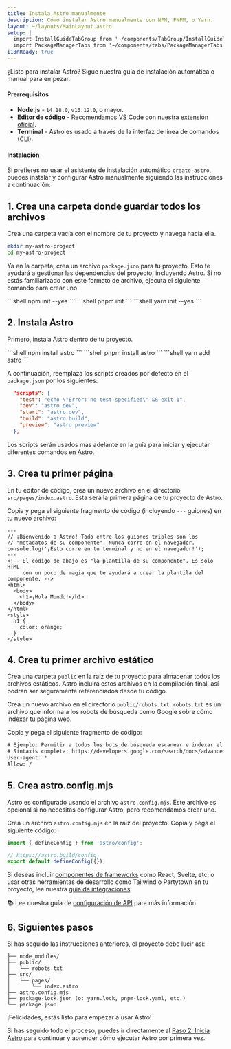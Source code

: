 ```yaml
---
title: Instala Astro manualmente
description: Cómo instalar Astro manualmente con NPM, PNPM, o Yarn.
layout: ~/layouts/MainLayout.astro
setup: |
  import InstallGuideTabGroup from '~/components/TabGroup/InstallGuideTabGroup.astro';
  import PackageManagerTabs from '~/components/tabs/PackageManagerTabs.astro'
i18nReady: true
---
```

¿Listo para instalar Astro? Sigue nuestra guía de instalación automática o manual para empezar.

#### Prerrequisitos

- **Node.js** - `14.18.0`, `v16.12.0`, o mayor.
- **Editor de código** - Recomendamos [VS Code](https://code.visualstudio.com/) con nuestra [extensión oficial](https://marketplace.visualstudio.com/items?itemName=astro-build.astro-vscode).
- **Terminal** - Astro es usado a través de la interfaz de línea de comandos (CLI).

<InstallGuideTabGroup />

#### Instalación

Si prefieres no usar el asistente de instalación automático `create-astro`, puedes instalar y configurar Astro manualmente siguiendo las instrucciones a continuación:

## 1. Crea una carpeta donde guardar todos los archivos

Crea una carpeta vacía con el nombre de tu proyecto y navega hacia ella.

```bash
mkdir my-astro-project
cd my-astro-project
```

Ya en la carpeta, crea un archivo `package.json` para tu proyecto. Esto te ayudará a gestionar las dependencias del proyecto, incluyendo Astro. Si no estás familiarizado con este formato de archivo, ejecuta el siguiente comando para crear uno.

<PackageManagerTabs>
  <Fragment slot="npm">
  ```shell
  npm init --yes
  ```
  </Fragment>
  <Fragment slot="pnpm">
  ```shell
  pnpm init 
  ```
  </Fragment>
  <Fragment slot="yarn">
  ```shell
  yarn init --yes
  ```
  </Fragment>
</PackageManagerTabs>


## 2. Instala Astro

Primero, instala Astro dentro de tu proyecto.

<PackageManagerTabs>
  <Fragment slot="npm">
  ```shell
  npm install astro
  ```
  </Fragment>
  <Fragment slot="pnpm">
  ```shell
  pnpm install astro 
  ```
  </Fragment>
  <Fragment slot="yarn">
  ```shell
  yarn add astro
  ```
  </Fragment>
</PackageManagerTabs>

A continuación, reemplaza los scripts creados por defecto en el `package.json` por los siguientes:

```json title="package.json" del={2} ins={3-6}
  "scripts": {
    "test": "echo \"Error: no test specified\" && exit 1",
    "dev": "astro dev",
    "start": "astro dev",
    "build": "astro build",
    "preview": "astro preview"
  },
```

Los scripts serán usados más adelante en la guía para iniciar y ejecutar diferentes comandos en Astro.

## 3. Crea tu primer página

En tu editor de código, crea un nuevo archivo en el directorio `src/pages/index.astro`. Esta será la primera página de tu proyecto de Astro.

Copia y pega el siguiente fragmento de código (incluyendo `---` guiones) en tu nuevo archivo:

```astro title="src/pages/index.astro"
---
// ¡Bienvenido a Astro! Todo entre los guiones triples son los 
// "metadatos de su componente". Nunca corre en el navegador.
console.log('¡Esto corre en tu terminal y no en el navegador!');
---
<!-- El código de abajo es "la plantilla de su componente". Es solo HTML 
     con un poco de magia que te ayudará a crear la plantila del componente. -->
<html>
  <body>
    <h1>¡Hola Mundo!</h1>
  </body>
</html>
<style>
  h1 {
    color: orange;
  }
</style>
```

## 4. Crea tu primer archivo estático

Crea una carpeta `public` en la raíz de tu proyecto para almacenar todos los archivos estáticos. Astro incluirá estos archivos en la compilación final, así podrán ser seguramente referenciados desde tu código.

Crea un nuevo archivo en el directorio `public/robots.txt`. `robots.txt` es un archivo que informa a los robots de búsqueda como Google sobre cómo indexar tu página web.

Copia y pega el siguiente fragmento de código:

```diff title="public/robots.txt"
# Ejemplo: Permitir a todos los bots de búsqueda escanear e indexar el sitio web. 
# Sintaxis completa: https://developers.google.com/search/docs/advanced/robots/create-robots-txt
User-agent: *
Allow: /
```

## 5. Crea astro.config.mjs

Astro es configurado usando el archivo `astro.config.mjs`. Este archivo es opcional si no necesitas configurar Astro, pero recomendamos crear uno.

Crea un archivo `astro.config.mjs` en la raíz del proyecto. Copia y pega el siguiente código:

```js title="astro.config.mjs"
import { defineConfig } from 'astro/config';

// https://astro.build/config
export default defineConfig({});
```

Si deseas incluir [componentes de frameworks](/es/core-concepts/framework-components/) como React, Svelte, etc; o usar otras herramientas de desarrollo como Tailwind o Partytown en tu proyecto, lee nuestra [guía de integraciones](/es/guides/integrations-guide/).

📚 Lee nuestra guía de [configuración de API](/es/reference/configuration-reference/) para más información.

## 6. Siguientes pasos

Si has seguido las instrucciones anteriores, el proyecto debe lucir así:

```
├── node_modules/
├── public/
│   └── robots.txt
├── src/
│   └── pages/
│       └── index.astro
├── astro.config.mjs
├── package-lock.json (o: yarn.lock, pnpm-lock.yaml, etc.)
└── package.json
```

¡Felicidades, estás listo para empezar a usar Astro!

Si has seguido todo el proceso, puedes ir directamente al [Paso 2: Inicia Astro](/es/install/auto/#2-inicia-astro-) para continuar y aprender cómo ejecutar Astro por primera vez.
